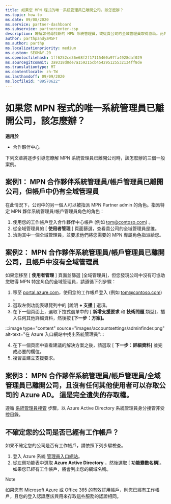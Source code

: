 ```yaml
---
title: 如果您 MPN 程式的唯一系統管理員已離開公司，該怎麼辦？
ms.topic: how-to
ms.date: 09/08/2020
ms.service: partner-dashboard
ms.subservice: partnercenter-csp
description: 瞭解如何尋找新的 MPN 系統管理員，或從貴公司的全域管理員取得協助。此外，請瞭解如何新增合作夥伴中心全域管理員。
author: parthpandyaMSFT
ms.author: parthp
ms.localizationpriority: medium
ms.custom: SEOMAY.20
ms.openlocfilehash: 1ff6252ce36e68f2f17115460a97fa4928daf029
ms.sourcegitcommit: 3a9318d0de7a159215cb454295125532134ff8de
ms.translationtype: MT
ms.contentlocale: zh-TW
ms.lasthandoff: 09/09/2020
ms.locfileid: "89570622"
---
```

# <a name="what-to-do-if-the-only-admin-for-your-mpn-program-has-left-the-company"></a>如果您 MPN 程式的唯一系統管理員已離開公司，該怎麼辦？

**適用於**

- 合作夥伴中心

下列文章將逐步引導您瞭解 MPN 系統管理員已離開公司時，該怎麼辦的三個一般案例。

## <a name="scenario-1-mpn-partner-adminaccount-admin-has-left-the-company-but-there-are-still-global-admins-in-the-account"></a>案例1： MPN 合作夥伴系統管理員/帳戶管理員已離開公司，但帳戶中仍有全域管理員

在此情況下，公司中的另一個人可以被指派 MPN Partner admin 的角色。指派特定 MPN 夥伴系統管理員/帳戶管理員角色的角色：

1. 使用您的工作帳戶登入合作夥伴中心帳戶 (例如 tom@contoso.com) 。
1. 從全域管理員的 [ **使用者管理** ] 頁面篩選，查看貴公司的全域管理員是誰。 
1. 洽詢其中一個全域管理員，並要求他們將您需要的 MPN 專屬角色指派給您。 

## <a name="scenario-2-mpn-partner-adminaccount-admin-has-left-the-company-and-there-are-no-global-admins-in-the-account"></a>案例2： MPN 合作夥伴系統管理員/帳戶管理員已離開公司，且帳戶中沒有全域管理員 

如果您移至 [ **使用者管理** ] 頁面並篩選 [全域管理員]，但您發現公司中沒有可協助您取得 MPN 特定角色的全域管理員，請遵循下列步驟：

1. 移至 [portal.azure.com](https://ms.portal.azure.com/)，使用您的工作帳戶登入 (例如 tom@contoso.com) 。 
1. 選取左側功能表導覽列中的 [說明 **+ 支援** ] 選項。
1. 在下一個頁面上，選取下拉式選單中的 [ **新增支援要求** 和 **技術問題** 類型]，插入任何其他詳細資料，然後按 **[下一步：方案]。**

:::image type="content" source="images/accountsettings/adminfinder.png" alt-text="在 Azure 入口網站中找出系統管理員":::

4. 在下一個頁面中查看建議的解決方案之後，請選取 [ **下一步：詳細資料]** 並完成必要的欄位。
1. 複習並建立支援要求。


## <a name="scenario-3-mpn-partner-adminaccount-adminglobal-admin-has-left-the-company-and-there-are-no-other-users-who-can-access-the-companys-azure-ad-this-is-a-complete-loss-of-access"></a>案例3： MPN 合作夥伴系統管理員/帳戶管理員/全域管理員已離開公司，且沒有任何其他使用者可以存取公司的 Azure AD。 這是完全遺失的存取權。

遵循 [系統管理員接管](https://docs.microsoft.com/azure/active-directory/users-groups-roles/domains-admin-takeover#internal-admin-takeover) 步驟，以 Azure Active Directory 系統管理員身分接管非受控目錄。

## <a name="not-sure-if-your-company-already-has-a-work-account"></a>不確定您的公司是否已經有工作帳戶？

如果不確定您的公司是否有工作帳戶，請依照下列步驟檢查。

1. 登入 Azure 系統 [管理員入口網站](https://ms.portal.azure.com)。
2. 從左側功能表中選取 **Azure Active Directory** ，然後選取 [ **功能變數名稱**]。
如果您已經有工作帳戶，將會列出您的網域名稱。

>[!Note]
>如果您有 Microsoft Azure 或 Office 365 的有效訂用帳戶，則您已經有工作帳戶，且您的登入認證應該與用來存取這些服務的認證相同。